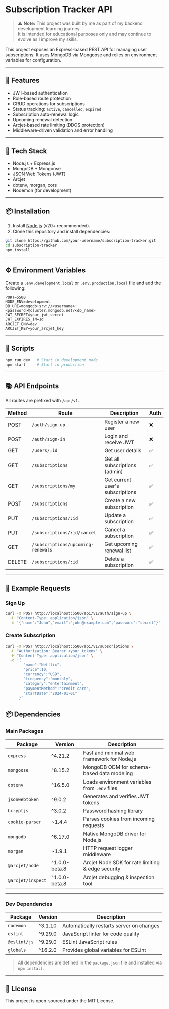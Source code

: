 # Subscription Tracker API

> ⚠️ **Note:** This project was built by me as part of my backend development learning journey.  
> It is intended for educational purposes only and may continue to evolve as I improve my skills.

This project exposes an Express-based REST API for managing user subscriptions. It uses MongoDB via Mongoose and relies on environment variables for configuration.


---

## 🚀 Features

- JWT-based authentication
- Role-based route protection
- CRUD operations for subscriptions
- Status tracking: `active`, `cancelled`, `expired`
- Subscription auto-renewal logic
- Upcoming renewal detection
- Arcjet-based rate limiting (DDOS protection)
- Middleware-driven validation and error handling

---

## 🧱 Tech Stack

- Node.js + Express.js
- MongoDB + Mongoose
- JSON Web Tokens (JWT)
- Arcjet
- dotenv, morgan, cors
- Nodemon (for development)

---

## 📦 Installation

1. Install [Node.js](https://nodejs.org/) (v20+ recommended).
2. Clone this repository and install dependencies:

```bash
git clone https://github.com/your-username/subscription-tracker.git
cd subscription-tracker
npm install
```

---

## ⚙️ Environment Variables

Create a `.env.development.local` or `.env.production.local` file and add the following:

```env
PORT=5500
NODE_ENV=development
DB_URI=mongodb+srv://<username>:<password>@cluster.mongodb.net/<db_name>
JWT_SECRET=your_jwt_secret
JWT_EXPIRES_IN=1d
ARCJET_ENV=dev
ARCJET_KEY=your_arcjet_key
```

---

## 🔧 Scripts

```bash
npm run dev   # Start in development mode
npm start     # Start in production
```

---

## 📚 API Endpoints

All routes are prefixed with `/api/v1`.

| Method | Route                              | Description                      | Auth |
|--------|------------------------------------|----------------------------------|------|
| POST   | `/auth/sign-up`                    | Register a new user              | ❌   |
| POST   | `/auth/sign-in`                    | Login and receive JWT            | ❌   |
| GET    | `/users/:id`                       | Get user details                 | ✅   |
| GET    | `/subscriptions`                   | Get all subscriptions (admin)    | ✅   |
| GET    | `/subscriptions/my`                | Get current user's subscriptions | ✅   |
| POST   | `/subscriptions`                   | Create a new subscription        | ✅   |
| PUT    | `/subscriptions/:id`               | Update a subscription            | ✅   |
| PUT    | `/subscriptions/:id/cancel`        | Cancel a subscription            | ✅   |
| GET    | `/subscriptions/upcoming-renewals` | Get upcoming renewal list        | ✅   |
| DELETE | `/subscriptions/:id`               | Delete a subscription            | ✅   |

---

## 📸 Example Requests

### Sign Up

```bash
curl -X POST http://localhost:5500/api/v1/auth/sign-up \
  -H "Content-Type: application/json" \
  -d '{"name":"John","email":"john@example.com","password":"secret"}'
```

### Create Subscription

```bash
curl -X POST http://localhost:5500/api/v1/subscriptions \
  -H "Authorization: Bearer <your_token>" \
  -H "Content-Type: application/json" \
  -d '{
        "name":"Netflix",
        "price":10,
        "currency":"USD",
        "frequency":"monthly",
        "category":"entertainment",
        "paymentMethod":"credit card",
        "startDate":"2024-01-01"
      }'
```



## 📦 Dependencies

### Main Packages

| Package           | Version         | Description                                         |
|-------------------|-----------------|-----------------------------------------------------|
| `express`         | ^4.21.2         | Fast and minimal web framework for Node.js          |
| `mongoose`        | ^8.15.2         | MongoDB ODM for schema-based data modeling          |
| `dotenv`          | ^16.5.0         | Loads environment variables from `.env` files       |
| `jsonwebtoken`    | ^9.0.2          | Generates and verifies JWT tokens                   |
| `bcryptjs`        | ^3.0.2          | Password hashing library                            |
| `cookie-parser`   | ~1.4.4          | Parses cookies from incoming requests               |
| `mongodb`         | ^6.17.0         | Native MongoDB driver for Node.js                   |
| `morgan`          | ~1.9.1          | HTTP request logger middleware                      |
| `@arcjet/node`    | ^1.0.0-beta.8   | Arcjet Node SDK for rate limiting & edge security   |
| `@arcjet/inspect` | ^1.0.0-beta.8   | Arcjet debugging & inspection tool                  |

---

### Dev Dependencies

| Package        | Version       | Description                                |
|----------------|---------------|--------------------------------------------|
| `nodemon`      | ^3.1.10       | Automatically restarts server on changes   |
| `eslint`       | ^9.29.0       | JavaScript linter for code quality         |
| `@eslint/js`   | ^9.29.0       | ESLint JavaScript rules                    |
| `globals`      | ^16.2.0       | Provides global variables for ESLint       |


> All dependencies are defined in the `package.json` file and installed via `npm install`.

---

## 📄 License

This project is open-sourced under the MIT License.
